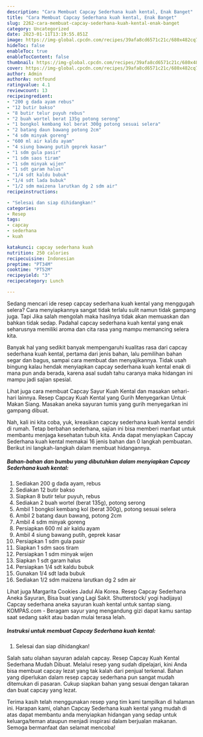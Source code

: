 ```yaml
---
description: "Cara Membuat Capcay Sederhana kuah kental, Enak Banget"
title: "Cara Membuat Capcay Sederhana kuah kental, Enak Banget"
slug: 2262-cara-membuat-capcay-sederhana-kuah-kental-enak-banget
category: Uncategorized
date: 2023-01-11T13:19:55.851Z
image: https://img-global.cpcdn.com/recipes/39afa8cd6571c21c/680x482cq70/capcay-sederhana-kuah-kental-foto-resep-utama.jpg
hideToc: false
enableToc: true
enableTocContent: false
thumbnail: https://img-global.cpcdn.com/recipes/39afa8cd6571c21c/680x482cq70/capcay-sederhana-kuah-kental-foto-resep-utama.jpg
cover: https://img-global.cpcdn.com/recipes/39afa8cd6571c21c/680x482cq70/capcay-sederhana-kuah-kental-foto-resep-utama.jpg
author: Admin
authorAv: notfound
ratingvalue: 4.1
reviewcount: 13
recipeingredient:
- "200 g dada ayam rebus"
- "12 butir bakso"
- "8 butir telur puyuh rebus"
- "2 buah wortel berat 135g potong serong"
- "1 bongkol kembang kol berat 300g potong sesuai selera"
- "2 batang daun bawang potong 2cm"
- "4 sdm minyak goreng"
- "600 ml air kaldu ayam"
- "4 siung bawang putih geprek kasar"
- "1 sdm gula pasir"
- "1 sdm saos tiram"
- "1 sdm minyak wijen"
- "1 sdt garam halus"
- "1/4 sdt kaldu bubuk"
- "1/4 sdt lada bubuk"
- "1/2 sdm maizena larutkan dg 2 sdm air"
recipeinstructions:

- "Selesai dan siap dihidangkan!"
categories:
- Resep
tags:
- capcay
- sederhana
- kuah

katakunci: capcay sederhana kuah 
nutrition: 250 calories
recipecuisine: Indonesian
preptime: "PT34M"
cooktime: "PT52M"
recipeyield: "3"
recipecategory: Lunch

---
```



Sedang mencari ide resep capcay sederhana kuah kental yang menggugah selera? Cara menyiapkannya sangat tidak terlalu sulit namun tidak gampang juga. Tapi Jika salah mengolah maka hasilnya tidak akan memuaskan dan bahkan tidak sedap. Padahal capcay sederhana kuah kental yang enak seharusnya memiliki aroma dan cita rasa yang mampu memancing selera kita.


Banyak hal yang sedikit banyak mempengaruhi kualitas rasa dari capcay sederhana kuah kental, pertama dari jenis bahan, lalu pemilihan bahan segar dan bagus, sampai cara membuat dan menyajikannya. Tidak usah bingung kalau hendak menyiapkan capcay sederhana kuah kental enak di mana pun anda berada, karena asal sudah tahu caranya maka hidangan ini mampu jadi sajian spesial.

Lihat juga cara membuat Capcay Sayur Kuah Kental dan masakan sehari-hari lainnya. Resep Capcay Kuah Kental yang Gurih Menyegarkan Untuk Makan Siang. Masakan aneka sayuran tumis yang gurih menyegarkan ini gampang dibuat.


Nah, kali ini kita coba, yuk, kreasikan capcay sederhana kuah kental sendiri di rumah. Tetap berbahan sederhana, sajian ini bisa memberi manfaat untuk membantu menjaga kesehatan tubuh kita. Anda dapat menyiapkan Capcay Sederhana kuah kental memakai 16 jenis bahan dan 0 langkah pembuatan. Berikut ini langkah-langkah dalam membuat hidangannya.

<!--inarticleads1-->

##### Bahan-bahan dan bumbu yang dibutuhkan dalam menyiapkan Capcay Sederhana kuah kental:

1. Sediakan 200 g dada ayam, rebus
1. Sediakan 12 butir bakso
1. Siapkan 8 butir telur puyuh, rebus
1. Sediakan 2 buah wortel (berat 135g), potong serong
1. Ambil 1 bongkol kembang kol (berat 300g), potong sesuai selera
1. Ambil 2 batang daun bawang, potong 2cm
1. Ambil 4 sdm minyak goreng
1. Persiapkan 600 ml air kaldu ayam
1. Ambil 4 siung bawang putih, geprek kasar
1. Persiapkan 1 sdm gula pasir
1. Siapkan 1 sdm saos tiram
1. Persiapkan 1 sdm minyak wijen
1. Siapkan 1 sdt garam halus
1. Persiapkan 1/4 sdt kaldu bubuk
1. Gunakan 1/4 sdt lada bubuk
1. Sediakan 1/2 sdm maizena larutkan dg 2 sdm air


Lihat juga Margarita Cookies Jadul Ala Korea. Resep Capcay Sederhana Aneka Sayuran, Bisa buat yang Lagi Sakit. Shutterstock/ yogi hadijaya) Capcay sederhana aneka sayuran kuah kental untuk santap siang. KOMPAS.com - Beragam sayur yang mengandung gizi dapat kamu santap saat sedang sakit atau badan mulai terasa lelah. 

<!--inarticleads2-->

##### Instruksi untuk membuat Capcay Sederhana kuah kental:


1. Selesai dan siap dihidangkan!

Salah satu olahan sayuran adalah capcay. Resep Capcay Kuah Kental Sederhana Mudah Dibuat. Melalui resep yang sudah dipelajari, kini Anda bisa membuat capcay lezat yang tak kalah dari penjual terkenal. Bahan yang diperlukan dalam resep capcay sederhana pun sangat mudah ditemukan di pasaran. Cukup siapkan bahan yang sesuai dengan takaran dan buat capcay yang lezat. 

Terima kasih telah menggunakan resep yang tim kami tampilkan di halaman ini. Harapan kami, olahan Capcay Sederhana kuah kental yang mudah di atas dapat membantu anda menyiapkan hidangan yang sedap untuk keluarga/teman ataupun menjadi inspirasi dalam berjualan makanan. Semoga bermanfaat dan selamat mencoba!
